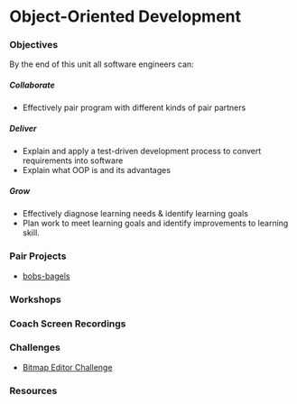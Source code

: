 # Object-Oriented Development

### Objectives
By the end of this unit all software engineers can:

##### Collaborate
  - Effectively pair program with different kinds of pair partners

##### Deliver
  - Explain and apply a test-driven development process to convert requirements into software
  - Explain what OOP is and its advantages

##### Grow
  - Effectively diagnose learning needs & identify learning goals
  - Plan work to meet learning goals and identify improvements to learning skill.

### Pair Projects

- [bobs-bagels](./../tdd/bobs-bagels)

### Workshops

### Coach Screen Recordings

### Challenges
- [Bitmap Editor Challenge](https://github.com/digital-futures-academy/bitmap-editor-challenge)

### Resources
